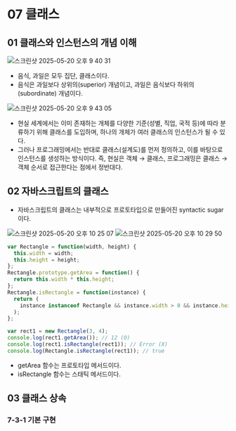 # 07 클래스

## 01 클래스와 인스턴스의 개념 이해
![스크린샷 2025-05-20 오후 9 40 31](https://github.com/user-attachments/assets/20bcfa77-a7d9-4ffd-aadd-a60f3335d7dd)
- 음식, 과일은 모두 집단, 클래스이다.
- 음식은 과일보다 상위의(superior) 개념이고, 과일은 음식보다 하위의(subordinate) 개념이다.
  
![스크린샷 2025-05-20 오후 9 43 05](https://github.com/user-attachments/assets/b5adc5f4-b8d4-4fd6-a3a8-c67d14f4b172)
- 현실 세계에서는 이미 존재하는 개체를 다양한 기준(성별, 직업, 국적 등)에 따라 분류하기 위해 클래스를 도입하며, 하나의 개체가 여러 클래스의 인스턴스가 될 수 있다.
- 그러나 프로그래밍에서는 반대로 클래스(설계도)를 먼저 정의하고, 이를 바탕으로 인스턴스를 생성하는 방식이다. 즉, 현실은 객체 → 클래스, 프로그래밍은 클래스 → 객체 순서로 접근한다는 점에서 정반대다.

## 02 자바스크립트의 클래스
- 자바스크립트의 클래스는 내부적으로 프로토타입으로 만들어진 syntactic sugar 이다.
  
![스크린샷 2025-05-20 오후 10 25 07](https://github.com/user-attachments/assets/443f774a-ab16-4696-8f28-e34ee19018ff)
![스크린샷 2025-05-20 오후 10 29 50](https://github.com/user-attachments/assets/5e912517-ccc9-4ef0-9b35-bd7cebd7b7af)

```js
var Rectangle = function(width, height) {
  this.width = width;
  this.height = height;
};
Rectangle.prototype.getArea = function() {
  return this.width * this.height;
};
Rectangle.isRectangle = function(instance) {
  return (
    instance instanceof Rectangle && instance.width > 0 && instance.height > 0
  );
};

var rect1 = new Rectangle(3, 4);
console.log(rect1.getArea()); // 12 (O)
console.log(rect1.isRectangle(rect1)); // Error (X)
console.log(Rectangle.isRectangle(rect1)); // true
```
- getArea 함수는 프로토타입 메서드이다.
- isRectangle 함수는 스태틱 메서드이다.

## 03 클래스 상속
### 7-3-1 기본 구현
